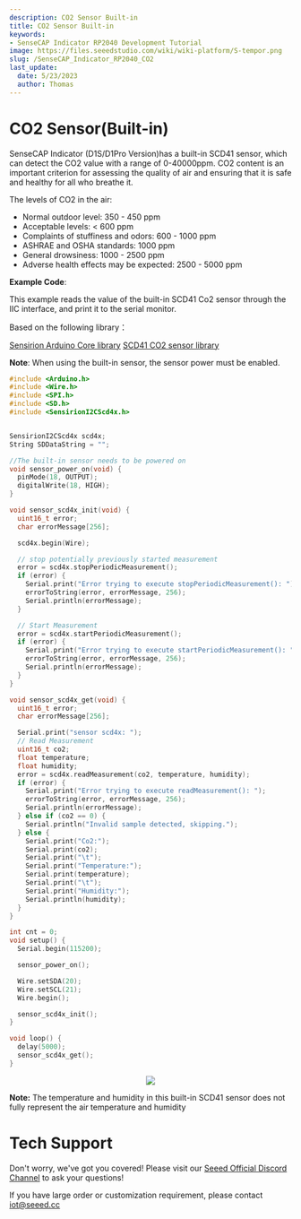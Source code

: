 ```yaml
---
description: CO2 Sensor Built-in
title: CO2 Sensor Built-in
keywords:
- SenseCAP Indicator RP2040 Development Tutorial
image: https://files.seeedstudio.com/wiki/wiki-platform/S-tempor.png
slug: /SenseCAP_Indicator_RP2040_CO2
last_update:
  date: 5/23/2023
  author: Thomas
---
```

# **CO2 Sensor(Built-in)**

SenseCAP Indicator (D1S/D1Pro Version)has a built-in SCD41 sensor, which can detect the CO2 value with a range of 0-40000ppm.
CO2 content is an important criterion for assessing the quality of air and ensuring that it is safe and healthy for all who breathe it.


The levels of CO2 in the air:
* Normal outdoor level: 350 - 450 ppm
* Acceptable levels: < 600 ppm
* Complaints of stuffiness and odors: 600 - 1000 ppm
* ASHRAE and OSHA standards: 1000 ppm
* General drowsiness: 1000 - 2500 ppm
* Adverse health effects may be expected: 2500 - 5000 ppm




**Example Code**:

This example reads the value of the built-in SCD41 Co2 sensor through the IIC interface, and print it to the serial monitor.

Based on the following library：

[Sensirion Arduino Core library](https://github.com/Sensirion/arduino-core/)
[SCD41 CO2 sensor library](https://github.com/Sensirion/arduino-i2c-scd4x)

**Note**: When using the built-in sensor, the sensor power must be enabled.


```cpp
#include <Arduino.h>
#include <Wire.h>
#include <SPI.h>
#include <SD.h>
#include <SensirionI2CScd4x.h>


SensirionI2CScd4x scd4x;
String SDDataString = "";

//The built-in sensor needs to be powered on
void sensor_power_on(void) {
  pinMode(18, OUTPUT);
  digitalWrite(18, HIGH);
}

void sensor_scd4x_init(void) {
  uint16_t error;
  char errorMessage[256];

  scd4x.begin(Wire);

  // stop potentially previously started measurement
  error = scd4x.stopPeriodicMeasurement();
  if (error) {
    Serial.print("Error trying to execute stopPeriodicMeasurement(): ");
    errorToString(error, errorMessage, 256);
    Serial.println(errorMessage);
  }

  // Start Measurement
  error = scd4x.startPeriodicMeasurement();
  if (error) {
    Serial.print("Error trying to execute startPeriodicMeasurement(): ");
    errorToString(error, errorMessage, 256);
    Serial.println(errorMessage);
  }
}

void sensor_scd4x_get(void) {
  uint16_t error;
  char errorMessage[256];

  Serial.print("sensor scd4x: ");
  // Read Measurement
  uint16_t co2;
  float temperature;
  float humidity;
  error = scd4x.readMeasurement(co2, temperature, humidity);
  if (error) {
    Serial.print("Error trying to execute readMeasurement(): ");
    errorToString(error, errorMessage, 256);
    Serial.println(errorMessage);
  } else if (co2 == 0) {
    Serial.println("Invalid sample detected, skipping.");
  } else {
    Serial.print("Co2:");
    Serial.print(co2);
    Serial.print("\t");
    Serial.print("Temperature:");
    Serial.print(temperature);
    Serial.print("\t");
    Serial.print("Humidity:");
    Serial.println(humidity);
  }
}

int cnt = 0;
void setup() {
  Serial.begin(115200);

  sensor_power_on();

  Wire.setSDA(20);
  Wire.setSCL(21);
  Wire.begin();

  sensor_scd4x_init();
}

void loop() {
  delay(5000);
  sensor_scd4x_get();
}


```

<div align="center"><img width={800} src="https://files.seeedstudio.com/wiki/SenseCAP/SenseCAP_Indicator/scd4xsensor.png"/></div>

**Note:** The temperature and humidity in this built-in SCD41 sensor does not fully represent the air temperature and humidity


# **Tech Support**

Don't worry, we've got you covered! Please visit our [Seeed Official Discord Channel](https://discord.com/invite/QqMgVwHT3X) to ask your questions!

If you have large order or customization requirement, please contact iot@seeed.cc
